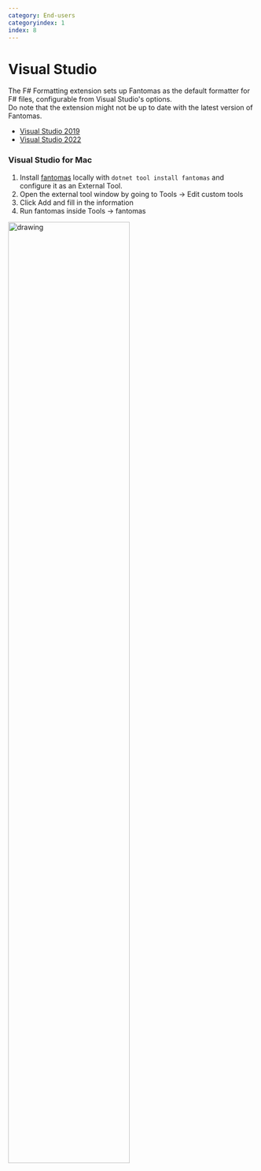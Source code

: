 ```yaml
---
category: End-users
categoryindex: 1
index: 8
---
```

# Visual Studio
The F# Formatting extension sets up Fantomas as the default formatter for F# files, configurable from Visual Studio's options.  
Do note that the extension might not be up to date with the latest version of Fantomas.  

* [Visual Studio 2019](https://marketplace.visualstudio.com/items?itemName=asti.fantomas-vs)
* [Visual Studio 2022](https://marketplace.visualstudio.com/items?itemName=asti.fantomas-vs22)

### Visual Studio for Mac

1. Install [fantomas](https://www.nuget.org/packages/fantomas) locally with `dotnet tool install fantomas` and configure it as an External Tool.
2. Open the external tool window by going to Tools -> Edit custom tools
3. Click Add and fill in the information  
4. Run fantomas inside Tools -> fantomas
  
<img src="{{root}}/images/vsmac-external-tool.png" alt="drawing" width="70%"/>

<fantomas-nav previous="{{fsdocs-previous-page-link}}" next="{{fsdocs-next-page-link}}"></fantomas-nav>
